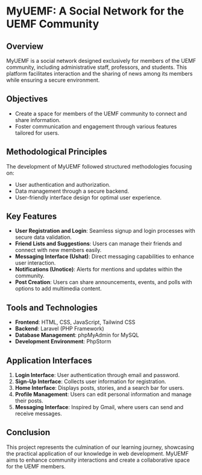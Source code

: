 # MyUEMF: A Social Network for the UEMF Community

## Overview
MyUEMF is a social network designed exclusively for members of the UEMF community, including administrative staff, professors, and students. This platform facilitates interaction and the sharing of news among its members while ensuring a secure environment.

## Objectives
- Create a space for members of the UEMF community to connect and share information.
- Foster communication and engagement through various features tailored for users.

## Methodological Principles
The development of MyUEMF followed structured methodologies focusing on:
- User authentication and authorization.
- Data management through a secure backend.
- User-friendly interface design for optimal user experience.

## Key Features
- **User Registration and Login**: Seamless signup and login processes with secure data validation.
- **Friend Lists and Suggestions**: Users can manage their friends and connect with new members easily.
- **Messaging Interface (Ushat)**: Direct messaging capabilities to enhance user interaction.
- **Notifications (Unotice)**: Alerts for mentions and updates within the community.
- **Post Creation**: Users can share announcements, events, and polls with options to add multimedia content.

## Tools and Technologies
- **Frontend**: HTML, CSS, JavaScript, Tailwind CSS
- **Backend**: Laravel (PHP Framework)
- **Database Management**: phpMyAdmin for MySQL
- **Development Environment**: PhpStorm

## Application Interfaces
1. **Login Interface**: User authentication through email and password.
2. **Sign-Up Interface**: Collects user information for registration.
3. **Home Interface**: Displays posts, stories, and a search bar for users.
4. **Profile Management**: Users can edit personal information and manage their posts.
5. **Messaging Interface**: Inspired by Gmail, where users can send and receive messages.

## Conclusion
This project represents the culmination of our learning journey, showcasing the practical application of our knowledge in web development. MyUEMF aims to enhance community interactions and create a collaborative space for the UEMF members.


